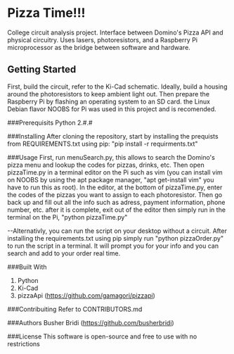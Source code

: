 Pizza Time!!!
======
College circuit analysis project. Interface between Domino's Pizza API and physical circuitry. Uses lasers, photoresistors, and a Raspberry Pi microprocessor as the bridge between software and hardware.

## Getting Started
First, build the circuit, refer to the Ki-Cad schematic. Ideally, build a housing around the photoresistors to keep ambient light out. Then prepare the Raspberry Pi by flashing an operating system to an SD card. the Linux Debian flavor NOOBS for Pi was used in this project and is recomended.

###Prerequisits
Python 2.#.#

###Installing
After cloning the repository, start by installing the prequists from REQUIREMENTS.txt using pip: "pip install -r requirments.txt"

###Usage
First, run menuSearch.py, this allows to search the Domino's pizza menu and lookup the codes for pizzas, drinks, etc.
Then open pizzaTime.py in a terminal editor on the Pi such as vim (you can install vim on NOOBS by using the apt package manager, "apt get-install vim" you have to run this as root).
In the editor, at the bottom of pizzaTime.py, enter the codes of the pizzas you want to assign to each photoresistor. 
Then go back up and fill out all the info such as adress, payment information, phone number, etc.
after it is complete, exit out of the editor then simply run in the terminal on the Pi, "python pizzaTime.py"

--Alternativly, you can run the script on your desktop without a circuit. After installing the requirements.txt using pip simply run "python pizzaOrder.py" to run the script in a terminal. It will prompt you for your info and you can search and add to your order real time.

###Built With
1. Python
2. Ki-Cad
3. pizzaApi (https://github.com/gamagori/pizzapi)

###Contribuiting
Refer to CONTRIBUTORS.md

###Authors
Busher Bridi (https://github.com/busherbridi)

###License
This software is open-source and free to use with no restrictions

